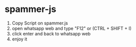 # spammer-js

1. Copy Script on spammer.js
2. open whatsapp web and type "F12" or (CTRL + SHIFT + I) 
3. click enter and back to whatsapp web
4. enjoy it